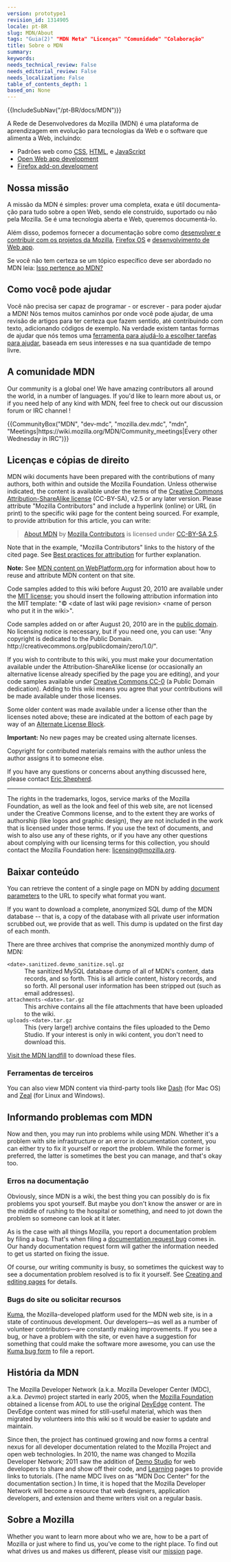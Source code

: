 ```yaml
---
version: prototype1
revision_id: 1314905
locale: pt-BR
slug: MDN/About
tags: "Guia(2)" "MDN Meta" "Licenças" "Comunidade" "Colaboração"
title: Sobre o MDN
summary: 
keywords: 
needs_technical_review: False
needs_editorial_review: False
needs_localization: False
table_of_contents_depth: 1
based_on: None
---
```

<div>{{IncludeSubNav("/pt-BR/docs/MDN")}}</div>

<p>A Rede de Desenvolvedores da&nbsp;Mozilla (MDN)&nbsp;é uma plataforma de aprendizagem em evolução para tecnologias da Web e o software que alimenta a Web, incluindo:</p>

<ul>
 <li>Padrões web como&nbsp;<a href="/en-US/docs/CSS" title="/en-US/docs/CSS">CSS</a>, <a href="/en-US/docs/HTML" title="/en-US/docs/HTML">HTML</a>, e&nbsp;<a href="/en-US/docs/JavaScript" title="/en-US/docs/JavaScript">JavaScript</a></li>
 <li><a href="/en-US/docs/Apps" title="/en-US/docs/Apps">Open Web app&nbsp;development</a>&nbsp;</li>
 <li><a href="/en-US/docs/Add-ons" title="/en-US/docs/Add-ons">Firefox add-on development</a></li>
</ul>

<h2 id="Nossa_missão">Nossa missão</h2>

<p>A missão da MDN é simples: prover uma completa, exata e&nbsp;<span class="short_text" id="result_box" lang="pt"><span class="hps">útil documentação para tudo sobre a open Web</span></span>, <span id="result_box" lang="pt"><span class="hps">sendo ele construído, </span><span class="hps">suportado</span> <span class="hps">ou não pela Mozilla</span><span class="hps">.</span> <span class="hps">Se é</span> <span class="hps">uma tecnologia aberta</span> <span class="hps">e </span><span class="hps">Web</span><span>, queremos</span> <span class="hps">documentá-lo</span><span>.</span></span></p>

<p>Além disso, podemos fornecer a documentação sobre como <a href="/en-US/docs/Mozilla">desenvolver e contribuir com os projetos da Mozilla</a>, <a href="/en-US/Firefox_OS">Firefox OS</a> e <a href="/en-US/Apps">desenvolvimento de Web app</a>.</p>

<p>Se você não tem certeza se um tópico específico deve ser abordado no MDN leia: <a href="/en-US/docs/Project:MDN/Contributing/Does_this_belong">Isso pertence ao MDN?</a></p>

<h2 id="Como_você_pode_ajudar">Como você pode ajudar</h2>

<p>Você não precisa ser capaz de programar - or escrever - para poder ajudar a MDN! Nós temos muitos caminhos por onde você pode ajudar, de uma revisão de artigos para ter certeza que fazem sentido, até contribuindo com texto, adicionando códigos de exemplo. Na verdade existem tantas formas de ajudar que nós temos uma <a href="/en-US/docs/MDN/Quick_start">ferramenta para ajudá-lo a escolher tarefas para ajudar</a>, baseada em seus interesses e na sua quantidade de tempo livre.</p>

<h2 id="A_comunidade_MDN">A comunidade MDN</h2>

<p>Our community is a global one! We have amazing contributors all around the world, in a number of languages. If you'd like to learn more about us, or if you need help of any kind with MDN, feel free to check out our discussion forum or IRC channel !</p>

<p>{{CommunityBox("MDN", "dev-mdc", "mozilla.dev.mdc", "mdn", "Meetings|https://wiki.mozilla.org/MDN/Community_meetings|Every other Wednesday in IRC")}}</p>

<h2 id="Licenças_e_cópias_de_direito">Licenças e cópias de direito</h2>

<p>MDN wiki documents have been prepared with the contributions of many authors, both within and outside the Mozilla Foundation. Unless otherwise indicated, the content is available under the terms of the <a class="external text" href="http://creativecommons.org/licenses/by-sa/2.5/" rel="nofollow" title="http://creativecommons.org/licenses/by-sa/2.5/">Creative Commons Attribution-ShareAlike license</a> (CC-BY-SA), v2.5 or any later version. Please attribute "Mozilla Contributors" and include a hyperlink (online) or URL (in print) to the specific wiki page for the content being sourced. For example, to provide attribution for this article, you can write:</p>

<blockquote><a href="https://developer.mozilla.org/en-US/docs/MDN/About">About MDN</a> by <a href="https://developer.mozilla.org/en-US/docs/MDN/About$history">Mozilla Contributors</a> is licensed under <a href="http://creativecommons.org/licenses/by-sa/2.5/">CC-BY-SA 2.5</a>.</blockquote>

<p>Note that in the example, "Mozilla Contributors" links to the history of the cited page. See <a href="http://wiki.creativecommons.org/Marking/Users">Best practices for attribution</a> for further explanation.</p>

<div class="note">
<p><strong>Note:</strong> See <a href="/en-US/docs/MDN_content_on_WebPlatform.org" title="/en-US/docs/MDN_content_on_WebPlatform.org">MDN content on WebPlatform.org</a> for information about how to reuse and attribute MDN content on that site.</p>
</div>

<p>Code samples added to this wiki before August 20, 2010 are available under the <a class="external" href="http://www.opensource.org/licenses/mit-license.php" title="http://www.opensource.org/licenses/mit-license.php">MIT license</a>; you should insert the following attribution information into the MIT template:&nbsp;"© &lt;date of last wiki page revision&gt; &lt;name of person who put it in the wiki&gt;".</p>

<p>Code samples added on or after August 20, 2010 are in the <a class="external" href="http://creativecommons.org/publicdomain/zero/1.0/" title="http://wiki.creativecommons.org/Public_domain">public domain</a>. No licensing notice is necessary, but if you need one, you can use:&nbsp;"Any copyright is dedicated to the Public Domain. http://creativecommons.org/publicdomain/zero/1.0/".</p>

<p>If you wish to contribute to this wiki, you must make your documentation available under the Attribution-ShareAlike license (or occasionally an alternative license already specified by the page you are editing), and your code samples available under <a href="http://creativecommons.org/publicdomain/zero/1.0/" title="http://creativecommons.org/publicdomain/zero/1.0/">Creative Commons CC-0</a> (a Public Domain dedication). Adding to this wiki means you agree that your contributions will be made available under those licenses.</p>

<p>Some older content was made available under a license other than the licenses noted above; these are indicated at the bottom of each page by way of an <a class="internal" href="/Project:en/Examples/Alternate_License_Block" title="Project:En/Examples/Alternate License Block">Alternate License Block</a>.</p>

<div class="warning">
<p><strong>Important:</strong> No new pages may be created using alternate licenses.</p>
</div>

<p>Copyright for contributed materials remains with the author unless the author assigns it to someone else.</p>

<p>If you have any questions or concerns about anything discussed here, please contact <a class="external" href="mailto:eshepherd@mozilla.com" rel="nofollow" title="mailto:eshepherd@mozilla.com">Eric Shepherd</a>.</p>

<hr />
<p>The rights in the trademarks, logos, service marks of the Mozilla Foundation, as well as the look and feel of this web site, are not licensed under the Creative Commons license, and to the extent they are works of authorship (like logos and graphic design), they are not included in the work that is licensed under those terms. If you use the text of documents, and wish to also use any of these rights, or if you have any other questions about complying with our licensing terms for this collection, you should contact the Mozilla Foundation here: <a class="external text" href="mailto:licensing@mozilla.org" rel="nofollow" title="mailto:licensing@mozilla.org">licensing@mozilla.org</a>.</p>

<h2 id="Baixar_conteúdo">Baixar conteúdo</h2>

<p>You can retrieve the content of a single page on MDN by adding <a href="/en-US/docs/Project:MDN/Kuma/API#Document_parameters">document parameters</a> to the URL to specify what format you want.</p>

<p>If you want to download a complete, anonymized SQL dump of the MDN database -- that is, a copy of the database with all private user information scrubbed out, we provide that as well. This dump is updated on the first day of each month.</p>

<p>There are three archives that comprise the anonymized monthly dump of MDN:</p>

<dl>
 <dt><code>&lt;date&gt;.sanitized.devmo_sanitize.sql.gz</code></dt>
 <dd>The sanitized MySQL database dump of all of MDN's content, data records, and so forth. This is all article content, history records, and so forth. All personal user information has been stripped out (such as email addresses).</dd>
 <dt><code>attachments-&lt;date&gt;.tar.gz</code></dt>
 <dd>This archive contains all the file attachments that have been uploaded to the wiki.</dd>
 <dt><code>uploads-&lt;date&gt;.tar.gz</code></dt>
 <dd>This (very large!) archive contains the files uploaded to the Demo Studio. If your interest is only in wiki content, you don't need to download this.</dd>
</dl>

<p><a href="https://developer.allizom.org/landfill/">Visit the MDN landfill</a> to download these files.</p>

<h3 id="Ferramentas_de_terceiros">Ferramentas de terceiros</h3>

<p>You can also view MDN content via third-party tools like <a href="http://kapeli.com/dash">Dash</a> (for Mac OS) and <a href="http://zealdocs.org/">Zeal</a> (for Linux and Windows).</p>

<h2 id="Informando_problemas_com_MDN">Informando problemas com&nbsp;MDN</h2>

<p>Now and then, you may run into problems while using MDN. Whether it's a problem with site infrastructure or an error in documentation content, you can either try to fix it yourself or report the problem. While the former is preferred, the latter is sometimes the best you can manage, and that's okay too.</p>

<h3 id="Erros_na_documentação">Erros na documentação</h3>

<p>Obviously, since MDN is a wiki, the best thing you can possibly do is fix problems you spot yourself. But maybe you don't know the answer or are in the middle of rushing to the hospital or something, and need to jot down the problem so someone can look at it later.</p>

<p>As is the case with all things Mozilla, you report a documentation problem by filing a bug. That's when filing a <a href="https://bugzilla.mozilla.org/form.doc">documentation request bug</a> comes in. Our handy documentation request form will gather the information needed to get us started on fixing the issue.</p>

<p>Of course, our writing community is busy, so sometimes the quickest way to see a documentation problem resolved is to fix it yourself. See <a href="/en-US/docs/MDN/Contribute/Creating_and_editing_pages" title="/en-US/docs/Project:MDN/Contributing/Creating_and_editing_pages">Creating and editing pages</a> for details.</p>

<h3 id="Bugs_do_site_ou_solicitar_recursos">Bugs do site ou solicitar recursos</h3>

<p><a href="/en-US/docs/Project:MDN/Kuma" title="/en-US/docs/Project:MDN/Kuma">Kuma</a>, the Mozilla-developed platform used for the MDN web site, is in a state of continuous development. Our developers—as well as a number of volunteer contributors—are constantly making improvements. If you see a bug, or have a problem with the site, or even have a suggestion for something that could make the software more awesome, you can use the <a href="https://bugzilla.mozilla.org/form.mdn" title="https://bugzilla.mozilla.org/form.mdn">Kuma bug form</a> to file a report.</p>

<h2 id="História_da_MDN">História da&nbsp;MDN</h2>

<p>The Mozilla Developer Network (a.k.a. Mozilla Developer Center (MDC), a.k.a. <em>Devmo</em>) project started in early 2005, when the <a class="external" href="http://www.mozillafoundation.org">Mozilla Foundation</a> obtained a license from AOL to use the original <a href="/Project:en/DevEdge" title="Project:en/DevEdge">DevEdge</a> content. The DevEdge content was mined for still-useful material, which was then migrated by volunteers into this wiki so it would be easier to update and maintain.</p>

<p>Since then, the project has continued growing and now forms a central nexus for all developer documentation related to the Mozilla Project and open web technologies. In 2010, the name was changed to Mozilla Developer Network; 2011 saw the addition of <a class="external" href="http://developer.mozilla.org/en-US/demos" title="https://developer.mozilla.org/en-US/demos/">Demo Studio</a> for web developers to share and show off their code, and <a class="external" href="http://developer.mozilla.org/en-US/learn" title="https://developer.mozilla.org/en-US/learn">Learning</a> pages to provide links to tutorials. (The name MDC lives on as "MDN Doc Center" for the documentation section.) In time, it is hoped that the Mozilla Developer Network will become a resource that web designers, application developers, and extension and theme writers visit on a regular basis.</p>

<h2 id="Sobre_a_Mozilla">Sobre a Mozilla</h2>

<p>Whether you want to learn more about who we are, how to be a part of Mozilla or just where to find us, you've come to the right place. To find out what drives us and makes us different, please visit our <a href="http://www.mozilla.org/en-US/mission/">mission</a> page.</p>

